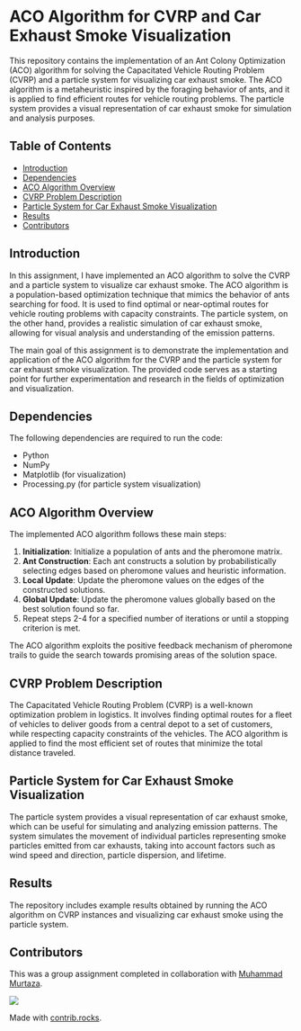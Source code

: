 # ACO Algorithm for CVRP and Car Exhaust Smoke Visualization

This repository contains the implementation of an Ant Colony Optimization (ACO) algorithm for solving the Capacitated Vehicle Routing Problem (CVRP) and a particle system for visualizing car exhaust smoke. The ACO algorithm is a metaheuristic inspired by the foraging behavior of ants, and it is applied to find efficient routes for vehicle routing problems. The particle system provides a visual representation of car exhaust smoke for simulation and analysis purposes.

## Table of Contents
- [Introduction](#introduction)
- [Dependencies](#dependencies)
- [ACO Algorithm Overview](#aco-algorithm-overview)
- [CVRP Problem Description](#cvrp-problem-description)
- [Particle System for Car Exhaust Smoke Visualization](#particle-system-for-car-exhaust-smoke-visualization)
- [Results](#results)
- [Contributors](#contributors)

## Introduction
In this assignment, I have implemented an ACO algorithm to solve the CVRP and a particle system to visualize car exhaust smoke. The ACO algorithm is a population-based optimization technique that mimics the behavior of ants searching for food. It is used to find optimal or near-optimal routes for vehicle routing problems with capacity constraints. The particle system, on the other hand, provides a realistic simulation of car exhaust smoke, allowing for visual analysis and understanding of the emission patterns.

The main goal of this assignment is to demonstrate the implementation and application of the ACO algorithm for the CVRP and the particle system for car exhaust smoke visualization. The provided code serves as a starting point for further experimentation and research in the fields of optimization and visualization.

## Dependencies
The following dependencies are required to run the code:
- Python 
- NumPy
- Matplotlib (for visualization)
- Processing.py (for particle system visualization)

## ACO Algorithm Overview
The implemented ACO algorithm follows these main steps:

1. **Initialization**: Initialize a population of ants and the pheromone matrix.
2. **Ant Construction**: Each ant constructs a solution by probabilistically selecting edges based on pheromone values and heuristic information.
3. **Local Update**: Update the pheromone values on the edges of the constructed solutions.
4. **Global Update**: Update the pheromone values globally based on the best solution found so far.
5. Repeat steps 2-4 for a specified number of iterations or until a stopping criterion is met.

The ACO algorithm exploits the positive feedback mechanism of pheromone trails to guide the search towards promising areas of the solution space.

## CVRP Problem Description
The Capacitated Vehicle Routing Problem (CVRP) is a well-known optimization problem in logistics. It involves finding optimal routes for a fleet of vehicles to deliver goods from a central depot to a set of customers, while respecting capacity constraints of the vehicles. The ACO algorithm is applied to find the most efficient set of routes that minimize the total distance traveled.

## Particle System for Car Exhaust Smoke Visualization
The particle system provides a visual representation of car exhaust smoke, which can be useful for simulating and analyzing emission patterns. The system simulates the movement of individual particles representing smoke particles emitted from car exhausts, taking into account factors such as wind speed and direction, particle dispersion, and lifetime.

## Results
The repository includes example results obtained by running the ACO algorithm on CVRP instances and visualizing car exhaust smoke using the particle system.

## Contributors
This was a group assignment completed in collaboration with [Muhammad Murtaza]( https://github.com/mm06369/ ).

<a href="https://github.com/aliasgharchakera/CI-Spring23-Assignment01/graphs/contributors">
  <img src="https://contrib.rocks/image?repo=aliasgharchakera/CI-Spring23-Assignment01" />
</a>

Made with [contrib.rocks](https://contrib.rocks).
